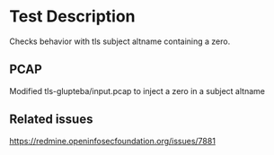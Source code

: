 # Test Description

Checks behavior with tls subject altname containing a zero.

## PCAP

Modified tls-glupteba/input.pcap to inject a zero in a subject altname

## Related issues

https://redmine.openinfosecfoundation.org/issues/7881

